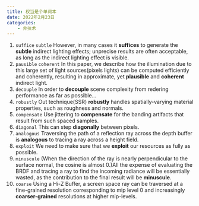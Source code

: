 ```yaml
---
title: 权当是个单词本
date: 2022年2月23日
categories:
    - 非技术
---
```


1. `suffice` `subtle` 
However, in many cases it **suffices** to generate the **subtle** indirect lighting effects; unprecise results are often acceptable, as long as the indirect lighting effect is visible.
2. `pausible` `coherent`
In this paper, we describe how the illumination due to this large set of light sources(pixels lights) can be computed efficiently and coherently, resulting in approximate, yet **plausible** and **coherent** indirect light.
3. `decouple`
In order to **decouple** scene complexity from redering performance as far as possible...
4. `robustly`
Out technique(SSR) **robustly** handles spatially-varying material properties, such as roughness and normals.
5. `compensate`
Use jittering to **compensate** for the banding artifacts that result from such spaced samples.
6. `diagonal`
This can step **diagonally** between pixels.
7. `analogous`
Traversing the path of a reflection ray across the depth buffer is **analogous** to tracing a ray across a height field.
8. `exploit`
We need to make sure that we **exploit** our resources as fully as possible.
9. `minuscule`
(When the direction of the ray is nearly perpendicular to the surface normal, the cosine is almost 0.)All the expense of evaluating the BRDF and tracing a ray to find the incoming radiance will be essentially wasted, as the contribution to the final result will be **minuscule**.
10. `coarse`
Using a Hi-Z Buffer, a screen space ray can be traversed at a fine-grained resolution corresponding to mip level 0 and increasingly **coarser-grained** resolutions at higher mip-levels.